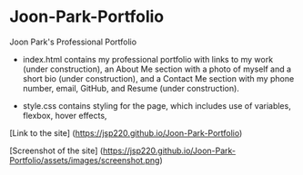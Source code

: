 # Joon-Park-Portfolio

Joon Park's Professional Portfolio

* index.html contains my professional portfolio with links to my work (under construction), an About Me section with a photo of myself and a short bio (under construction), and a Contact Me section with my phone number, email, GitHub, and Resume (under construction).

* style.css contains styling for the page, which includes use of variables, flexbox, hover effects, 

[Link to the site] (https://jsp220.github.io/Joon-Park-Portfolio)

[Screenshot of the site] (https://jsp220.github.io/Joon-Park-Portfolio/assets/images/screenshot.png)

